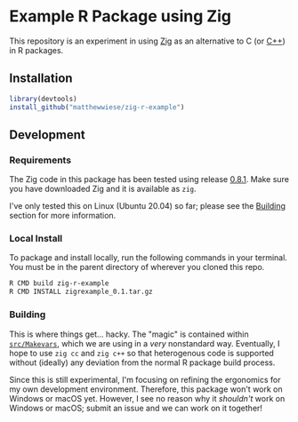 # Example R Package using Zig

This repository is an experiment in using [Zig](https://ziglang.org/) as an alternative to C (or [C++](https://github.com/RcppCore/Rcpp)) in R packages.

## Installation

```R
library(devtools)
install_github("matthewwiese/zig-r-example")
```

## Development
### Requirements

The Zig code in this package has been tested using release [0.8.1](https://ziglang.org/download/#release-0.8.1). Make sure you have downloaded Zig and it is available as `zig`.

I've only tested this on Linux (Ubuntu 20.04) so far; please see the [Building](#building) section for more information.

### Local Install

To package and install locally, run the following commands in your terminal. You must be in the parent directory of wherever you cloned this repo.

```bash
R CMD build zig-r-example
R CMD INSTALL zigrexample_0.1.tar.gz
```

### Building

This is where things get... hacky. The "magic" is contained within [`src/Makevars`](src/Makevars), which we are using in a *very* nonstandard way. Eventually, I hope to use `zig cc` and `zig c++` so that heterogenous code is supported without (ideally) any deviation from the normal R package build process.

Since this is still experimental, I'm focusing on refining the ergonomics for my own development environment. Therefore, this package won't work on Windows or macOS yet. However, I see no reason why it *shouldn't* work on Windows or macOS; submit an issue and we can work on it together!